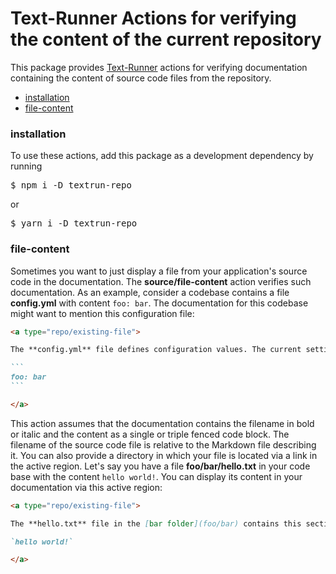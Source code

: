 # Text-Runner Actions for verifying the content of the current repository

This package provides [Text-Runner](https://github.com/kevgo/text-runner)
actions for verifying documentation containing the content of source code files
from the repository.

- [installation](#installation)
- [file-content](#file-content)

### installation

To use these actions, add this package as a development dependency by running

<pre type="npm/install">
$ npm i -D textrun-repo
</pre>

or

<pre type="npm/install">
$ yarn i -D textrun-repo
</pre>

### file-content

Sometimes you want to just display a file from your application's source code in
the documentation. The <b type="action/name-full">source/file-content</b> action
verifies such documentation. As an example, consider a codebase contains a file
<a type="workspace/new-file">**config.yml** with content `foo: bar`</a>. The
documentation for this codebase might want to mention this configuration file:

<a type="extension/run-region">

````markdown
<a type="repo/existing-file">

The **config.yml** file defines configuration values. The current settings are:

```
foo: bar
```

</a>
````

</a>

This action assumes that the documentation contains the filename in bold or
italic and the content as a single or triple fenced code block. The filename of
the source code file is relative to the Markdown file describing it. You can
also provide a directory in which your file is located via a link in the active
region. <a type="workspace/new-file"> Let's say you have a file
**foo/bar/hello.txt** in your code base with the content `hello world!`. </a>
You can display its content in your documentation via this active region:

<a type="extension/run-region">

```markdown
<a type="repo/existing-file">

The **hello.txt** file in the [bar folder](foo/bar) contains this section:

`hello world!`

</a>
```

</a>
